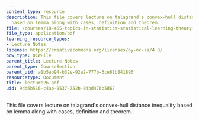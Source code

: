 ```yaml
---
content_type: resource
description: This file covers lecture on talagrand's convex-hull distance inequality
  based on lemma along with cases, definition and theorem.
file: /courses/18-465-topics-in-statistics-statistical-learning-theory-spring-2007/9dd6b516c4ab9537752b04bd476b5d67_lecture26.pdf
file_type: application/pdf
learning_resource_types:
- Lecture Notes
license: https://creativecommons.org/licenses/by-nc-sa/4.0/
ocw_type: OCWFile
parent_title: Lecture Notes
parent_type: CourseSection
parent_uid: a1b5ab94-b32e-92a2-777b-3ce81b841896
resourcetype: Document
title: lecture26.pdf
uid: 9dd6b516-c4ab-9537-752b-04bd476b5d67
---
```

This file covers lecture on talagrand's convex-hull distance inequality based on lemma along with cases, definition and theorem.